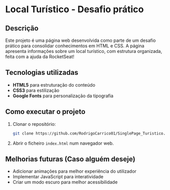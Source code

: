 # Local Turístico - Desafio prático

## Descrição
Este projeto é uma página web desenvolvida como parte de um desafio prático para consolidar conhecimentos em HTML e CSS. A página apresenta informações sobre um local turístico, com estrutura organizada, feita com a ajuda da RocketSeat!

## Tecnologias utilizadas
- **HTML5** para estruturação do conteúdo
- **CSS3** para estilização
- **Google Fonts** para personalização da tipografia

## Como executar o projeto
1. Clonar o repositório:
   ```sh
   git clone https://github.com/RodrigoCarrico01/SinglePage_Turistico.git
   ```
2. Abrir o ficheiro `index.html` num navegador web.

## Melhorias futuras (Caso alguém deseje)
- Adicionar animações para melhor experiência do utilizador
- Implementar JavaScript para interatividade
- Criar um modo escuro para melhor acessibilidade
